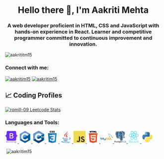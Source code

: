 <h1 align="center">Hello there 👋, I'm Aakriti Mehta</h1>
<h3 align="center">A web developer proficient in HTML, CSS and JavaScript with hands-on experience in React. Learner and competitive programmer committed to continuous improvement and innovation.</h3>

<p align="left"> <img src="https://komarev.com/ghpvc/?username=aakrititm15&label=Profile%20views&color=0e75b6&style=flat" alt="aakrititm15" /> </p>

<h3 align="left">Connect with me:</h3>
<p align="left">
<!-- <a href="https://www.codechef.com/users/aakritimehta15" target="blank"><img align="center" src="https://cdn.jsdelivr.net/npm/simple-icons@3.1.0/icons/codechef.svg" alt="aakritimehta15" height="30" width="40" /></a> -->
<a href="https://codeforces.com/profile/aakritim15" target="blank"><img align="center" src="https://raw.githubusercontent.com/rahuldkjain/github-profile-readme-generator/master/src/images/icons/Social/codeforces.svg" alt="aakritim15" height="30" width="40" /></a>
<a href="https://leetcode.com/aakritim15" target="blank"><img align="center" src="https://raw.githubusercontent.com/rahuldkjain/github-profile-readme-generator/master/src/images/icons/Social/leet-code.svg" alt="aakritim15" height="30" width="40" /></a>
</p>

## 📈 Coding Profiles

<span>
<!-- <a href="https://codeforces.com/profile/aakritim15">
<img height="316" src="https://codeforces-readme-stats.vercel.app/api/card?username=aakritim15&theme=github_dark&force_username=true&border_color=404040" alt="aakritim15 Codeforces Stats"/>
</a> -->
<a href="https://leetcode.com/aakritim15">
<img height="316" src="https://leetcard.jacoblin.cool/aakritim15?theme=dark&font=Ubuntu&cache=14400&ext=contest&sheets=https://gist.githubusercontent.com/aakritim15/5e715e284c89cace8f5fa09f7fb930b8/raw/ec0be570f114124b1a2156a660d67baa0ab5639d/leetcode_stats_card.css" alt="romill-09 Leetcode Stats"/>
</a>
</span>

<h3 align="left">Languages and Tools:</h3>
<p align="left"> 
    <a href="https://getbootstrap.com" target="_blank" rel="noreferrer"> 
        <img src="https://raw.githubusercontent.com/devicons/devicon/master/icons/bootstrap/bootstrap-plain-wordmark.svg" alt="bootstrap" width="40" height="40"/> 
    </a> 
    <a href="https://www.cprogramming.com/" target="_blank" rel="noreferrer">
        <img src="https://raw.githubusercontent.com/devicons/devicon/master/icons/c/c-original.svg" alt="c" width="40" height="40"/> </a> 
    <a href="https://www.w3schools.com/cpp/" target="_blank" rel="noreferrer">
        <img src="https://raw.githubusercontent.com/devicons/devicon/master/icons/cplusplus/cplusplus-original.svg" alt="cplusplus" width="40" height="40"/> 
    </a>
    <a href="https://www.w3schools.com/css/" target="_blank" rel="noreferrer"> 
        <img src="https://raw.githubusercontent.com/devicons/devicon/master/icons/css3/css3-original-wordmark.svg" alt="css3" width="40" height="40"/> 
    </a> 
<!--     <a href="https://firebase.google.com/" target="_blank" rel="noreferrer"> 
        <img src="https://www.vectorlogo.zone/logos/firebase/firebase-icon.svg" alt="firebase" width="40" height="40"/> 
    </a>  -->
    <a href="https://www.java.com" target="_blank" rel="noreferrer"> 
        <img src="https://raw.githubusercontent.com/devicons/devicon/master/icons/java/java-original.svg" alt="java" width="40" height="40"/> 
    </a> 
    <a href="https://developer.mozilla.org/en-US/docs/Web/JavaScript" target="_blank" rel="noreferrer"> 
        <img src="https://raw.githubusercontent.com/devicons/devicon/master/icons/javascript/javascript-original.svg" alt="javascript" width="40" height="40"/> 
    </a> 
    <a href="https://www.w3.org/html/" target="_blank" rel="noreferrer"> <img src="https://raw.githubusercontent.com/devicons/devicon/master/icons/html5/html5-original-wordmark.svg" alt="html5" width="40" height="40"/> </a>
    <a href="https://www.mysql.com/" target="_blank" rel="noreferrer"> 
        <img src="https://raw.githubusercontent.com/devicons/devicon/master/icons/mysql/mysql-original-wordmark.svg" alt="mysql" width="40" height="40"/> 
    </a> 
    <a href="https://www.postgresql.org/" target="_blank" rel="noreferrer"> 
        <img src="https://raw.githubusercontent.com/devicons/devicon/master/icons/postgresql/postgresql-original-wordmark.svg" alt="postgresql" width="40" height="40"/> 
    </a> 
    <a href="https://react-bootstrap.github.io/" target="_blank" rel="noreferrer"> 
        <img src="https://raw.githubusercontent.com/devicons/devicon/master/icons/react/react-original-wordmark.svg" alt="react" width="40" height="40"/> 
    </a> 
    <a href="https://www.python.org" target="_blank" rel="noreferrer"> 
        <img src="https://raw.githubusercontent.com/devicons/devicon/master/icons/python/python-original.svg" alt="python" width="40" height="40"/> 
    </a> 
</p>

<p>&nbsp;<img align="center" src="https://github-readme-stats.vercel.app/api?username=aakritim15&show_icons=true&locale=en" alt="aakritim15" /></p>
